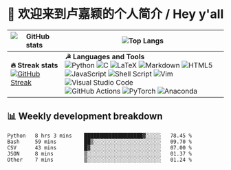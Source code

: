 # 👋 欢迎来到卢嘉颖的个人简介 / Hey y'all

| ![GitHub stats](https://github-readme-stats.vercel.app/api?username=lujiaying&theme=default&show_icons=true&locale=en&count_private=true)| ![Top Langs](https://github-readme-stats.vercel.app/api/top-langs/?username=lujiaying&layout=compact&hide=jupyter%20notebook) |
| -- | -- |
| <strong>🔥 Streak stats</strong> <br />[![GitHub Streak](https://github-readme-streak-stats.herokuapp.com/?user=lujiaying)](https://git.io/streak-stats) | <strong>☭ Languages and Tools</strong> <br /> ![Python](https://img.shields.io/badge/python-3670A0?style=for-the-badge&logo=python&logoColor=ffdd54) ![C](https://img.shields.io/badge/c-%2300599C.svg?style=for-the-badge&logo=c&logoColor=white) ![LaTeX](https://img.shields.io/badge/latex-%23008080.svg?style=for-the-badge&logo=latex&logoColor=white) ![Markdown](https://img.shields.io/badge/markdown-%23000000.svg?style=for-the-badge&logo=markdown&logoColor=white) ![HTML5](https://img.shields.io/badge/html5-%23E34F26.svg?style=for-the-badge&logo=html5&logoColor=white) <br /> ![JavaScript](https://img.shields.io/badge/javascript-%23323330.svg?style=for-the-badge&logo=javascript&logoColor=%23F7DF1E) ![Shell Script](https://img.shields.io/badge/shell_script-%23121011.svg?style=for-the-badge&logo=gnu-bash&logoColor=white) ![Vim](https://img.shields.io/badge/VIM-%2311AB00.svg?style=for-the-badge&logo=vim&logoColor=white) ![Visual Studio Code](https://img.shields.io/badge/Visual%20Studio%20Code-0078d7.svg?style=for-the-badge&logo=visual-studio-code&logoColor=white)  <br /> ![GitHub Actions](https://img.shields.io/badge/github%20actions-%232671E5.svg?style=for-the-badge&logo=githubactions&logoColor=white)	![PyTorch](https://img.shields.io/badge/PyTorch-%23EE4C2C.svg?style=for-the-badge&logo=PyTorch&logoColor=white) ![Anaconda](https://img.shields.io/badge/Anaconda-%2344A833.svg?style=for-the-badge&logo=anaconda&logoColor=white) |


## 📊 Weekly development breakdown
<!--START_SECTION:waka-->

```text
Python   8 hrs 3 mins    ███████████████████▓░░░░░   78.45 %
Bash     59 mins         ██▒░░░░░░░░░░░░░░░░░░░░░░   09.70 %
CSV      43 mins         █▓░░░░░░░░░░░░░░░░░░░░░░░   07.00 %
JSON     8 mins          ▒░░░░░░░░░░░░░░░░░░░░░░░░   01.37 %
Other    7 mins          ▒░░░░░░░░░░░░░░░░░░░░░░░░   01.24 %
```

<!--END_SECTION:waka-->
